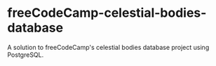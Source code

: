 # freeCodeCamp-celestial-bodies-database
A solution to freeCodeCamp's celestial bodies database project using PostgreSQL.
